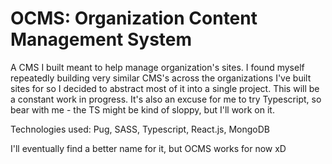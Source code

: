 OCMS: Organization Content Management System
===================================================
A CMS I built meant to help manage organization's sites. I found myself repeatedly building very similar CMS's across the organizations I've built sites for so I decided to abstract most of it into a single project. This will be a constant work in progress. It's also an excuse for me to try Typescript, so bear with me - the TS might be kind of sloppy, but I'll work on it.

Technologies used: Pug, SASS, Typescript, React.js, MongoDB

I'll eventually find a better name for it, but OCMS works for now xD

